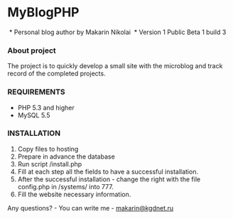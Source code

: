 # MyBlogPHP

 * Personal blog author by Makarin Nikolai
 * Version 1 Public Beta 1 build 3

### About project
The project is to quickly develop a small site with the microblog and track record of the completed projects.

### REQUIREMENTS
* PHP 5.3 and higher
* MySQL 5.5

### INSTALLATION
1. Copy files to hosting
2. Prepare in advance the database
3. Run script /install.php
4. Fill at each step all the fields to have a successful installation.
5. After the successful installation - change the right with the file config.php in /systems/ into 777.
6. Fill the website necessary information.

Any questions? - You can write me - makarin@kgdnet.ru
